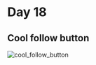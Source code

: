 # Day 18

## Cool follow button

![cool_follow_button](https://user-images.githubusercontent.com/36999742/118476766-91a63e00-b72b-11eb-898b-adabcfa1e7fc.gif)
